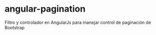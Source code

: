 # angular-pagination
Filtro y controlador en AngularJs para manejar control de paginación de Bootstrap
